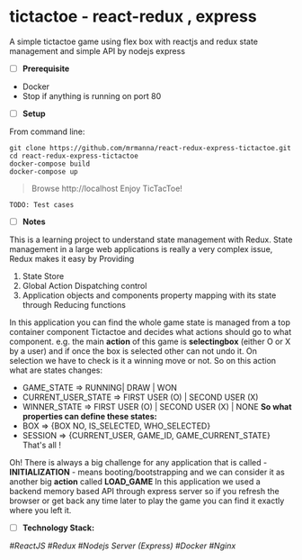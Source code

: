 
# tictactoe - react-redux , express
A simple tictactoe game using flex box with reactjs and redux state management and simple API by nodejs express

 - [ ]  **Prerequisite**
 - Docker 
 - Stop if anything is running on port 80
 
 - [ ] **Setup**

From command line:

    git clone https://github.com/mrmanna/react-redux-express-tictactoe.git
    cd react-redux-express-tictactoe
    docker-compose build
    docker-compose up   


> Browse http://localhost 
> Enjoy TicTacToe!


    TODO: Test cases

 - [ ] **Notes**

This is a learning project to understand state management with Redux. State management in a large web applications is really a very complex issue, Redux makes it easy by Providing 
1. State Store
2. Global Action Dispatching control
3. Application objects and components property mapping with its state through Reducing functions  

In this application you can find the whole game state is managed from a top container component Tictactoe and decides what actions should go to what component. e.g. the main **action** of this game is **selectingbox** (either O or X by a user) and if once the box is selected other can not undo it. On selection we have to check is it a winning move or not.  So on this action what are states changes:

 -  GAME_STATE => RUNNING| DRAW | WON
 -  CURRENT_USER_STATE  =>  FIRST USER (O) | SECOND USER (X)
 -  WINNER_STATE => FIRST USER (O) | SECOND USER (X) | NONE
**So what properties can define these states:**
 - BOX => {BOX NO, IS_SELECTED, WHO_SELECTED}
 - SESSION => {CURRENT_USER, GAME_ID, GAME_CURRENT_STATE}
That's all !

Oh! There is always a big challenge for any application that is called - **INITIALIZATION** - means booting/bootstrapping  and we can consider it as another big **action** called **LOAD_GAME** In this application we used a backend memory based API through express server so if you refresh the browser or get back any time later to play the game you can find it exactly where you left it. 

 - [ ] **Technology Stack:**
 
*#ReactJS
#Redux
#Nodejs Server (Express)
#Docker
#Nginx*

